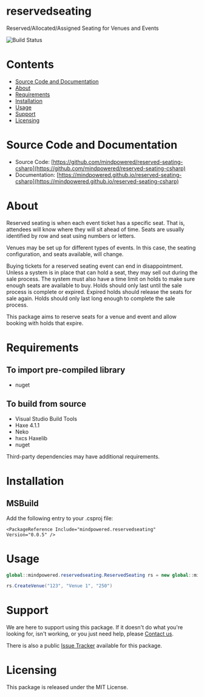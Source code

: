 
reservedseating
===============
Reserved/Allocated/Assigned Seating for Venues and Events

![Build Status](https://mindpowered.dev/assets/images/github-badges/build-passing.svg)

Contents
========

* [Source Code and Documentation](#source-code-and-documentation)
* [About](#about)
* [Requirements](#requirements)
* [Installation](#installation)
* [Usage](#usage)
* [Support](#support)
* [Licensing](#licensing)

# Source Code and Documentation
- Source Code: [https://github.com/mindpowered/reserved-seating-csharp](https://github.com/mindpowered/reserved-seating-csharp)
- Documentation: [https://mindpowered.github.io/reserved-seating-csharp](https://mindpowered.github.io/reserved-seating-csharp)

# About
Reserved seating is when each event ticket has a specific seat. That is, attendees will know where they will sit ahead of time. Seats are usually identified by row and seat using numbers or letters.

Venues may be set up for different types of events. In this case, the seating configuration, and seats available, will change.

Buying tickets for a reserved seating event can end in disappointment. Unless a system is in place that can hold a seat, they may sell out during the sale process. The system must also have a time limit on holds to make sure enough seats are available to buy. Holds should only last until the sale process is complete or expired. Expired holds should release the seats for sale again. Holds should only last long enough to complete the sale process.

This package aims to reserve seats for a venue and event and allow booking with holds that expire.

# Requirements
## To import pre-compiled library
- nuget

## To build from source
- Visual Studio Build Tools
- Haxe 4.1.1
- Neko
- hxcs Haxelib
- nuget


Third-party dependencies may have additional requirements.

# Installation

## MSBuild

Add the following entry to your .csproj file:

```
<PackageReference Include="mindpowered.reservedseating" Version="0.0.5" />
```


# Usage
```csharp
global::mindpowered.reservedseating.ReservedSeating rs = new global::mindpowered.reservedseating.ReservedSeating();

rs.CreateVenue("123", "Venue 1", "250")
```


# Support
We are here to support using this package. If it doesn't do what you're looking for, isn't working, or you just need help, please [Contact us][contact].

There is also a public [Issue Tracker][bugs] available for this package.

# Licensing
This package is released under the MIT License.



[bugs]: https://github.com/mindpowered/reserved-seating-csharp/issues
[contact]: https://mindpowered.dev/support/?ref=reserved-seating-csharp/
[docs]: https://mindpowered.github.io/reserved-seating-csharp/
[licensing]: https://mindpowered.dev/?ref=reserved-seating-csharp
[purchase]: https://mindpowered.dev/purchase/
